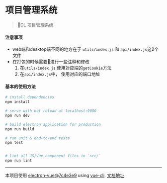 # 项目管理系统

> DL 项目管理系统

#### 注意事项
-  web端和desktop端不同的地方在于 `utils/index.js` 和 `api/index.js`这2个文件
- 在打包的时候需要进行一些注释和修改
  1. 在`utils/index.js` 使用对应端的`getCookie`方法
  2. 在`api/index.js`中， 使用对应的端口地址

#### 基本的使用方法

``` bash
# install dependencies
npm install

# serve with hot reload at localhost:9080
npm run dev

# build electron application for production
npm run build

# run unit & end-to-end tests
npm test


# lint all JS/Vue component files in `src/`
npm run lint

```

---

本项目使用 [electron-vue](https://github.com/SimulatedGREG/electron-vue)@[7c4e3e9](https://github.com/SimulatedGREG/electron-vue/tree/7c4e3e90a772bd4c27d2dd4790f61f09bae0fcef) using [vue-cli](https://github.com/vuejs/vue-cli). 
[文档地址](https://simulatedgreg.gitbooks.io/electron-vue/content/index.html).
